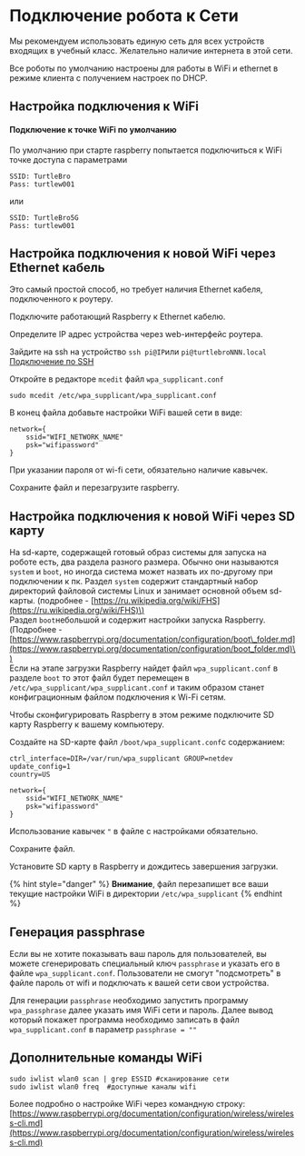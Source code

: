 # Подключение робота к Сети

Мы рекомендуем использовать единую сеть для всех устройств входящих в учебный класс. Желательно наличие интернета в этой сети.

Все роботы по умолчанию настроены для работы в WiFi и ethernet в режиме клиента с получением настроек по DHCP.

## Настройка подключения к WiFi

#### Подключение к точке WiFi по умолчанию

По умолчанию при старте raspberry попытается подключиться к WiFi точке доступа с параметрами

```text
SSID: TurtleBro
Pass: turtlew001
```

или

```text
SSID: TurtleBro5G
Pass: turtlew001
```

## **Настройка подключения к новой** WiFi **через Ethernet кабель**

Это самый простой способ, но требует наличия Ethernet кабеля, подключенного к роутеру.

Подключите работающий Raspberry к Ethernet кабелю.

Определите IP адрес устройства через web-интерфейс роутера.

Зайдите на ssh на устройство `ssh pi@IP`или `pi@turtlebroNNN.local`[ Подключение по SSH](ssh.md)

Откройте в редакторе `mcedit` файл `wpa_supplicant.conf`

```text
sudo mcedit /etc/wpa_supplicant/wpa_supplicant.conf
```

В конец файла добавьте настройки WiFi вашей сети в виде:

```text
network={
    ssid="WIFI_NETWORK_NAME"
    psk="wifipassword"
}
```

При указании пароля от wi-fi сети, обязательно наличие кавычек.

Сохраните файл и перезагрузите raspberry.

## **Настройка подключения к новой WiFi через SD карту**

На sd-карте, содержащей готовый образ системы для запуска на роботе есть, два раздела разного размера. Обычно они называются `system` и `boot`, но иногда система может назвать их по-другому при подключении к пк. Раздел `system` содержит стандартный набор директорий файловой системы Linux и занимает основной объем sd-карты. \(подробнее - [https://ru.wikipedia.org/wiki/FHS](https://ru.wikipedia.org/wiki/FHS)\)   
Раздел  `boot`небольшой и содержит настройки запуска Raspberry. \(Подробнее - [https://www.raspberrypi.org/documentation/configuration/boot\_folder.md](https://www.raspberrypi.org/documentation/configuration/boot_folder.md)\)   
Если на этапе загрузки Raspberry найдет файл `wpa_supplicant.conf` в разделе `boot` то этот файл будет перемещен в `/etc/wpa_supplicant/wpa_supplicant.conf` и таким образом станет конфиграционным файлом подключения к Wi-Fi сетям.

Чтобы сконфигурировать Raspberry в этом режиме подключите SD карту Raspberry к вашему компьютеру.

Создайте на SD-карте файл `/boot/wpa_supplicant.conf`с содержанием:

```text
ctrl_interface=DIR=/var/run/wpa_supplicant GROUP=netdev
update_config=1
country=US

network={
    ssid="WIFI_NETWORK_NAME"
    psk="wifipassword"
}
```

Использование кавычек `"` в файле с настройками обязательно.

Сохраните файл.

Установите SD карту в Raspberry и дождитесь завершения загрузки. 

{% hint style="danger" %}
**Внимание**, файл перезапишет все ваши текущие настройки WiFi в директории `/etc/wpa_supplicant`
{% endhint %}

## Генерация passphrase

Если вы не хотите показывать ваш пароль для пользователей, вы можете сгенерировать специальный ключ `passphrase` и указать его в файле `wpa_supplicant.conf`. Пользователи не смогут "подсмотреть" в файле пароль от wifi и подключать к вашей сети свои устройства.

Для генерации `passphrase` необходимо запустить программу `wpa_passphrase` далее указать имя WiFi сети и пароль. Далее вывод который покажет программа необходимо записать в файл `wpa_supplicant.conf` в параметр `passphrase = ""`

## Дополнительные команды WiFi

```text
sudo iwlist wlan0 scan | grep ESSID #сканирование сети
sudo iwlist wlan0 freq  #доступные каналы wifi
```

Более подробно о настройке WiFi через командную строку: [https://www.raspberrypi.org/documentation/configuration/wireless/wireless-cli.md](https://www.raspberrypi.org/documentation/configuration/wireless/wireless-cli.md)


